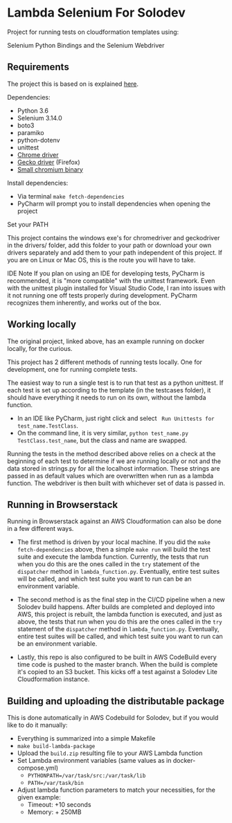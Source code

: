 # Lambda Selenium For Solodev

Project for running tests on cloudformation templates using:

Selenium Python Bindings and the Selenium Webdriver

## Requirements

The project this is based on is explained [here](https://engineering.21buttons.com/crawling-thousands-of-products-using-aws-lambda-80332e259de1). 

Dependencies:
* Python 3.6
* Selenium 3.14.0
* boto3
* paramiko
* python-dotenv
* unittest
* [Chrome driver](https://sites.google.com/a/chromium.org/chromedriver/)
* [Gecko driver](https://github.com/mozilla/geckodriver/releases) (Firefox)
* [Small chromium binary](https://github.com/adieuadieu/serverless-chrome/releases)

Install dependencies:

* Via terminal `make fetch-dependencies`
* PyCharm will prompt you to install dependencies when opening the project

Set your PATH

This project contains the windows exe's for chromedriver and geckodriver in the drivers/ folder, 
add this folder to your path or download your own drivers separately and add them to your path independent of this project.
If you are on Linux or Mac OS, this is the route you will have to take.

IDE Note
If you plan on using an IDE for developing tests, PyCharm is recommended, it is "more compatible" with the unittest
framework. Even with the unittest plugin installed for Visual Studio Code, I ran into issues with it not running 
one off tests properly during development. PyCharm recognizes them inherently, and works out of the box.

## Working locally

The original project, linked above, has an example running on docker locally, for the curious.

This project has 2 different methods of running tests locally. One for development, one for running complete tests.

The easiest way to run a single test is to run that test as a python unittest. 
If each test is set up according to the template (in the testcases folder), it should have everything it needs to run on its own, without the lambda function.
* In an IDE like PyCharm, just right click and select ` Run Unittests for test_name.TestClass`. 
* On the command line, it is very similar, `python test_name.py TestClass.test_name`, but the class and name are swapped.

Running the tests in the method described above relies on a check at the beginning of each test to determine if we are running locally or not
and the data stored in strings.py for all the localhost information. These strings are passed in as default values which are
overwritten when run as a lambda function. The webdriver is then built with whichever set of data is passed in. 

## Running in Browserstack

Running in Browserstack against an AWS Cloudformation can also be done in a few different ways.

* The first method is driven by your local machine. If you did the `make fetch-dependencies` above, then a simple `make run`
will build the test suite and execute the lambda function. Currently, the tests that run when you do this are the ones called in the
`try` statement of the `dispatcher` method in `lambda_function.py`. Eventually, entire test suites will be called, 
and which test suite you want to run can be an environment variable. 

* The second method is as the final step in the CI/CD pipeline when a new Solodev build happens. After builds are completed and deployed into
AWS, this project is rebuilt, the lambda function is executed, and just as above, the tests that run when you do this are the ones called in the
`try` statement of the `dispatcher` method in `lambda_function.py`. Eventually, entire test suites will be called, 
and which test suite you want to run can be an environment variable.

* Lastly, this repo is also configured to be built in AWS CodeBuild every time code is pushed to the master branch. When the build is complete
 it's copied to an S3 bucket. This kicks off a test against a Solodev Lite Cloudformation instance.


## Building and uploading the distributable package

This is done automatically in AWS Codebuild for Solodev, but if you would like to do it manually:

* Everything is summarized into a simple Makefile
* `make build-lambda-package`
* Upload the `build.zip` resulting file to your AWS Lambda function
* Set Lambda environment variables (same values as in docker-compose.yml)
    * `PYTHONPATH=/var/task/src:/var/task/lib`
    * `PATH=/var/task/bin`
* Adjust lambda function parameters to match your necessities, for the given example:
    * Timeout: +10 seconds
    * Memory: + 250MB 
